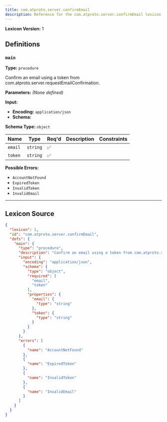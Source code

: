 ```yaml
---
title: com.atproto.server.confirmEmail
description: Reference for the com.atproto.server.confirmEmail lexicon
---
```

**Lexicon Version:** 1

## Definitions

<a name="main"></a>
### `main`

**Type:** `procedure`

Confirm an email using a token from com.atproto.server.requestEmailConfirmation.

**Parameters:** _(None defined)_

**Input:**

- **Encoding:** `application/json`
- **Schema:**

**Schema Type:** `object`

| Name | Type | Req'd  | Description | Constraints |
|------|------|----------|-------------|-------------|
| `email` | `string` | ✅  |  |  |
| `token` | `string` | ✅  |  |  |
**Possible Errors:**

- `AccountNotFound`
- `ExpiredToken`
- `InvalidToken`
- `InvalidEmail`

---

## Lexicon Source
```json
{
  "lexicon": 1,
  "id": "com.atproto.server.confirmEmail",
  "defs": {
    "main": {
      "type": "procedure",
      "description": "Confirm an email using a token from com.atproto.server.requestEmailConfirmation.",
      "input": {
        "encoding": "application/json",
        "schema": {
          "type": "object",
          "required": [
            "email",
            "token"
          ],
          "properties": {
            "email": {
              "type": "string"
            },
            "token": {
              "type": "string"
            }
          }
        }
      },
      "errors": [
        {
          "name": "AccountNotFound"
        },
        {
          "name": "ExpiredToken"
        },
        {
          "name": "InvalidToken"
        },
        {
          "name": "InvalidEmail"
        }
      ]
    }
  }
}
```
